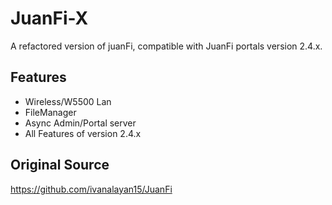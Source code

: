 # JuanFi-X
A refactored version of juanFi, compatible with JuanFi portals version 2.4.x.

## Features
- Wireless/W5500 Lan
- FileManager
- Async Admin/Portal server
- All Features of version 2.4.x

## Original Source
https://github.com/ivanalayan15/JuanFi
